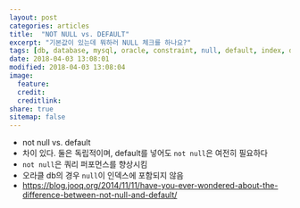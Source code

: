 ```yaml
---
layout: post
categories: articles
title:  "NOT NULL vs. DEFAULT"
excerpt: "기본값이 있는데 뭐하러 NULL 체크를 하나요?"
tags: [db, database, mysql, oracle, constraint, null, default, index, ddl, dml, schema, 디비, 데이터베이스, 오라클, 제약, 초기화, 스키마]
date: 2018-04-03 13:08:01
modified: 2018-04-03 13:08:04
image: 
  feature:
  credit:
  creditlink:
share: true
sitemap: false
---
```


- not null vs. default
 - 차이 있다. 둘은 독립적이며, default를 넣어도 `not null`은 여전히 필요하다
 - `not null`은 쿼리 퍼포먼스를 향상시킴
  - 오라클 db의 경우 `null`이 인덱스에 포함되지 않음
 - https://blog.jooq.org/2014/11/11/have-you-ever-wondered-about-the-difference-between-not-null-and-default/
